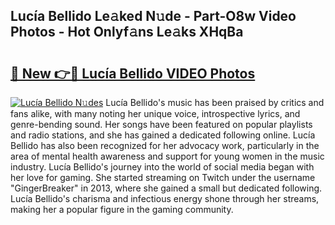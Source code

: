 ## Lucía Bellido Le𝚊ked N𝚞de - Part-O8w Video Photos - Hot Onlyf𝚊ns Le𝚊ks XHqBa

# <h2><a href="http://ab51254.deff.icu/?id=Luc%c3%ada+Bellido">🔗 New 👉🔴 Lucía Bellido VIDEO Photos</a></h2>

[![Lucía Bellido N𝚞des](https://i.imgur.com/rIISA9y.gif)](http://ab51254.deff.icu/?id=Luc%c3%ada+Bellido)
Lucía Bellido's music has been praised by critics and fans alike, with many noting her unique voice, introspective lyrics, and genre-bending sound. Her songs have been featured on popular playlists and radio stations, and she has gained a dedicated following online. Lucía Bellido has also been recognized for her advocacy work, particularly in the area of mental health awareness and support for young women in the music industry. Lucía Bellido's journey into the world of social media began with her love for gaming. She started streaming on Twitch under the username "GingerBreaker" in 2013, where she gained a small but dedicated following. Lucía Bellido's charisma and infectious energy shone through her streams, making her a popular figure in the gaming community.
